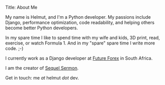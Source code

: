 Title: About Me

My name is Helmut, and I'm a Python developer. My passions include Django, performance optimization, code readability, and helping others become better Python developers.

In my spare time I like to spend time with my wife and kids, 3D print, read, exercise, or watch Formula 1. And in my "spare" spare time I write more code. ;-)

I currently work as a Django developer at [Future Forex](https://www.futureforex.co.za) in South Africa.

I am the creator of [Sequel Sermon](https://sequelsermon.com).

Get in touch: me _at_ helmut _dot_ dev.

